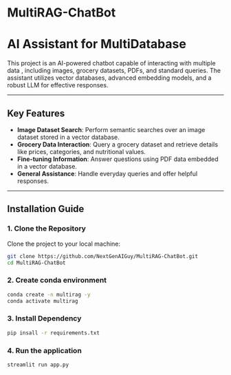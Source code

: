# MultiRAG-ChatBot
# AI Assistant for MultiDatabase

This project is an AI-powered chatbot capable of interacting with multiple data , including images, grocery datasets, PDFs, and standard queries. The assistant utilizes vector databases, advanced embedding models, and a robust LLM for effective responses.

---

## Key Features

- **Image Dataset Search**: Perform semantic searches over an image dataset stored in a vector database.
- **Grocery Data Interaction**: Query a grocery dataset and retrieve details like prices, categories, and nutritional values.
- **Fine-tuning Information**: Answer questions using PDF data embedded in a vector database.
- **General Assistance**: Handle everyday queries and offer helpful responses.

---



## Installation Guide

### 1. Clone the Repository

Clone the project to your local machine:
```bash
git clone https://github.com/NextGenAIGuy/MultiRAG-ChatBot.git
cd MultiRAG-ChatBot
```

### 2. Create conda environment
```bash
conda create -n multirag -y
conda activate multirag
```

### 3. Install Dependency
```bash
pip insall -r requirements.txt
```
### 4. Run the application
```bash
streamlit run app.py
```


